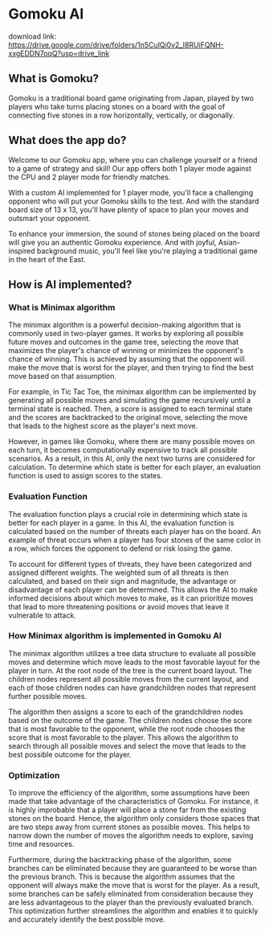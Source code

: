 # Gomoku AI

download link: https://drive.google.com/drive/folders/1n5CulQi0v2_I8RUiFQNH-xxgEDDN7oqQ?usp=drive_link

## What is Gomoku?
Gomoku is a traditional board game originating from Japan, played by two players who take turns placing stones on a board with the goal of connecting five stones in a row horizontally, vertically, or diagonally.

## What does the app do?
Welcome to our Gomoku app, where you can challenge yourself or a friend to a game of strategy and skill! Our app offers both 1 player mode against the CPU and 2 player mode for friendly matches.

With a custom AI implemented for 1 player mode, you'll face a challenging opponent who will put your Gomoku skills to the test. And with the standard board size of 13 x 13, you'll have plenty of space to plan your moves and outsmart your opponent.

To enhance your immersion, the sound of stones being placed on the board will give you an authentic Gomoku experience. And with joyful, Asian-inspired background music, you'll feel like you're playing a traditional game in the heart of the East.

## How is AI implemented?
### What is Minimax algorithm
The minimax algorithm is a powerful decision-making algorithm that is commonly used in two-player games. It works by exploring all possible future moves and outcomes in the game tree, selecting the move that maximizes the player's chance of winning or minimizes the opponent's chance of winning. This is achieved by assuming that the opponent will make the move that is worst for the player, and then trying to find the best move based on that assumption.

For example, in Tic Tac Toe, the minimax algorithm can be implemented by generating all possible moves and simulating the game recursively until a terminal state is reached. Then, a score is assigned to each terminal state and the scores are backtracked to the original move, selecting the move that leads to the highest score as the player's next move.

However, in games like Gomoku, where there are many possible moves on each turn, it becomes computationally expensive to track all possible scenarios. As a result, in this AI, only the next two turns are considered for calculation. To determine which state is better for each player, an evaluation function is used to assign scores to the states.

### Evaluation Function
The evaluation function plays a crucial role in determining which state is better for each player in a game. In this AI, the evaluation function is calculated based on the number of threats each player has on the board. An example of threat occurs when a player has four stones of the same color in a row, which forces the opponent to defend or risk losing the game.

To account for different types of threats, they have been categorized and assigned different weights. The weighted sum of all threats is then calculated, and based on their sign and magnitude, the advantage or disadvantage of each player can be determined. This allows the AI to make informed decisions about which moves to make, as it can prioritize moves that lead to more threatening positions or avoid moves that leave it vulnerable to attack. 

### How Minimax algorithm is implemented in Gomoku AI
The minimax algorithm utilizes a tree data structure to evaluate all possible moves and determine which move leads to the most favorable layout for the player in turn. At the root node of the tree is the current board layout. The children nodes represent all possible moves from the current layout, and each of those children nodes can have grandchildren nodes that represent further possible moves.

The algorithm then assigns a score to each of the grandchildren nodes based on the outcome of the game. The children nodes choose the score that is most favorable to the opponent, while the root node chooses the score that is most favorable to the player. This allows the algorithm to search through all possible moves and select the move that leads to the best possible outcome for the player.

### Optimization
To improve the efficiency of the algorithm, some assumptions have been made that take advantage of the characteristics of Gomoku. For instance, it is highly improbable that a player will place a stone far from the existing stones on the board. Hence, the algorithm only considers those spaces that are two steps away from current stones as possible moves. This helps to narrow down the number of moves the algorithm needs to explore, saving time and resources.

Furthermore, during the backtracking phase of the algorithm, some branches can be eliminated because they are guaranteed to be worse than the previous branch. This is because the algorithm assumes that the opponent will always make the move that is worst for the player. As a result, some branches can be safely eliminated from consideration because they are less advantageous to the player than the previously evaluated branch. This optimization further streamlines the algorithm and enables it to quickly and accurately identify the best possible move.
